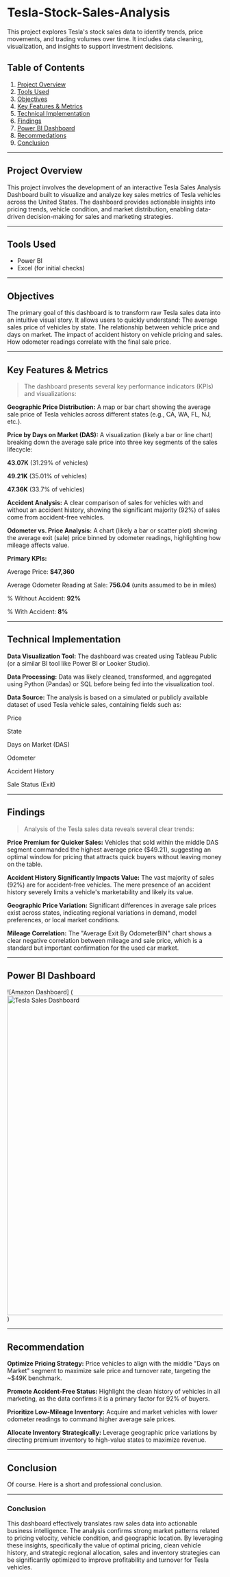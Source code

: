 # Tesla-Stock-Sales-Analysis
This project explores Tesla's stock sales data to identify trends, price movements, and trading volumes over time. It includes data cleaning, visualization, and insights to support investment decisions.

##  Table of Contents

1. [Project Overview](#project-overview)  
2. [Tools Used](#tools-used)  
3. [Objectives](#objectives)  
4. [Key Features & Metrics](#key-features-&-Metrics)  
5. [Technical Implementation](#technical-implementation)
6. [Findings](#findings)
7. [Power BI Dashboard](#power-bi-dashboard)
8. [Recommedations](#recommedations)
9. [Conclusion](#conclusion)

---

## Project Overview

This project involves the development of an interactive Tesla Sales Analysis Dashboard built to visualize and analyze key sales metrics of Tesla vehicles across the United States. The dashboard provides actionable insights into pricing trends, vehicle condition, and market distribution, enabling data-driven decision-making for sales and marketing strategies.


---

## Tools Used

- Power BI
- Excel (for initial checks)

---

## Objectives

The primary goal of this dashboard is to transform raw Tesla sales data into an intuitive visual story. It allows users to quickly understand:
The average sales price of vehicles by state.
The relationship between vehicle price and days on market.
The impact of accident history on vehicle pricing and sales.
How odometer readings correlate with the final sale price.

---

## Key Features & Metrics

> The dashboard presents several key performance indicators (KPIs) and visualizations:

**Geographic Price Distribution:** A map or bar chart showing the average sale price of Tesla vehicles across different states (e.g., CA, WA, FL, NJ, etc.).

**Price by Days on Market (DAS):** A visualization (likely a bar or line chart) breaking down the average sale price into three key segments of the sales lifecycle:

**43.07K** (31.29% of vehicles)

**49.21K** (35.01% of vehicles)

**47.36K** (33.7% of vehicles)

**Accident Analysis:** A clear comparison of sales for vehicles with and without an accident history, showing the significant majority (92%) of sales come from accident-free vehicles.

**Odometer vs. Price Analysis:** A chart (likely a bar or scatter plot) showing the average exit (sale) price binned by odometer readings, highlighting how mileage affects value.

**Primary KPIs:**

Average Price: **$47,360**

Average Odometer Reading at Sale: **756.04** (units assumed to be in miles)

% Without Accident: **92%**

% With Accident: **8%**

---

## Technical Implementation

**Data Visualization Tool:** The dashboard was created using Tableau Public (or a similar BI tool like Power BI or Looker Studio).

**Data Processing:** Data was likely cleaned, transformed, and aggregated using Python (Pandas) or SQL before being fed into the visualization tool.

**Data Source:** The analysis is based on a simulated or publicly available dataset of used Tesla vehicle sales, containing fields such as:

Price

State

Days on Market (DAS)

Odometer

Accident History

Sale Status (Exit)

---

## Findings

> Analysis of the Tesla sales data reveals several clear trends:

**Price Premium for Quicker Sales:** Vehicles that sold within the middle DAS segment commanded the highest average price ($49.21), suggesting an optimal window for pricing that attracts quick buyers without leaving money on the table.

**Accident History Significantly Impacts Value:** The vast majority of sales (92%) are for accident-free vehicles. The mere presence of an accident history severely limits a vehicle's marketability and likely its value.

**Geographic Price Variation:** Significant differences in average sale prices exist across states, indicating regional variations in demand, model preferences, or local market conditions.

**Mileage Correlation:** The "Average Exit By OdometerBIN" chart shows a clear negative correlation between mileage and sale price, which is a standard but important confirmation for the used car market.

---

## Power BI Dashboard

![Amazon Dashboard] (<img width="1292" height="745" alt="Tesla Sales Dashboard" src="https://github.com/user-attachments/assets/55c3cb4f-b826-4051-8e25-50e41195a01f" />)

---

## Recommendation

**Optimize Pricing Strategy:** Price vehicles to align with the middle "Days on Market" segment to maximize sale price and turnover rate, targeting the ~$49K benchmark.

**Promote Accident-Free Status:** Highlight the clean history of vehicles in all marketing, as the data confirms it is a primary factor for 92% of buyers.

**Prioritize Low-Mileage Inventory:** Acquire and market vehicles with lower odometer readings to command higher average sale prices.

**Allocate Inventory Strategically:** Leverage geographic price variations by directing premium inventory to high-value states to maximize revenue.

---

## Conclusion

Of course. Here is a short and professional conclusion.

---

### Conclusion

This dashboard effectively translates raw sales data into actionable business intelligence. The analysis confirms strong market patterns related to pricing velocity, vehicle condition, and geographic location. By leveraging these insights, specifically the value of optimal pricing, clean vehicle history, and strategic regional allocation, sales and inventory strategies can be significantly optimized to improve profitability and turnover for Tesla vehicles.
